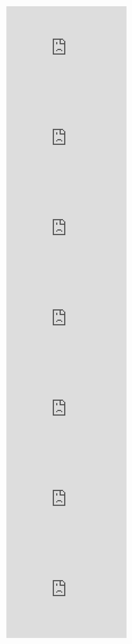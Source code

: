 <iframe width="316" height="237" src="https://www.youtube.com/embed/345gEKz6kLQ" title="What is POST-SSRI SEXUAL DYSFUNCTION| PSSD | Antidepressants and Persistent Sexual Dysfunction" frameborder="0" allow="accelerometer; autoplay; clipboard-write; encrypted-media; gyroscope; picture-in-picture" allowfullscreen></iframe>

<iframe width="316" height="237" src="https://www.youtube.com/embed/3j5oosvPxFQ" title="Post-SSRI sexual dysfunction: overview and awareness" frameborder="0" allow="accelerometer; autoplay; clipboard-write; encrypted-media; gyroscope; picture-in-picture" allowfullscreen></iframe>

<iframe width="316" height="237" src="https://www.youtube.com/embed/IcG6J-8OwAo" title="Drugs or Love? Helen Fisher at WorldFuture 2007" frameborder="0" allow="accelerometer; autoplay; clipboard-write; encrypted-media; gyroscope; picture-in-picture" allowfullscreen></iframe>

<iframe width="316" height="237" src="https://www.youtube.com/embed/a8m1o2hMfaM" title="PSSD: Informazioni ed Aggiornamenti sulla Disfunzione sessuale post SSRI" frameborder="0" allow="accelerometer; autoplay; clipboard-write; encrypted-media; gyroscope; picture-in-picture" allowfullscreen></iframe>

<iframe width="316" height="237" src="https://www.youtube.com/embed/egoRpuBAdSQ" title="Professor David Healy" frameborder="0" allow="accelerometer; autoplay; clipboard-write; encrypted-media; gyroscope; picture-in-picture" allowfullscreen></iframe>

<iframe width="316" height="237" src="https://www.youtube.com/embed/Ke9Q5i97PHE" title="Post-SSRI Sexual Dysfunction (PSSD) - Professor David Healy" frameborder="0" allow="accelerometer; autoplay; clipboard-write; encrypted-media; gyroscope; picture-in-picture" allowfullscreen></iframe>

<iframe width="316" height="237" src="https://www.youtube.com/embed/GJrRemX5Q-c" title="RxISK Prize - Professor David Healy" frameborder="0" allow="accelerometer; autoplay; clipboard-write; encrypted-media; gyroscope; picture-in-picture" allowfullscreen></iframe>
